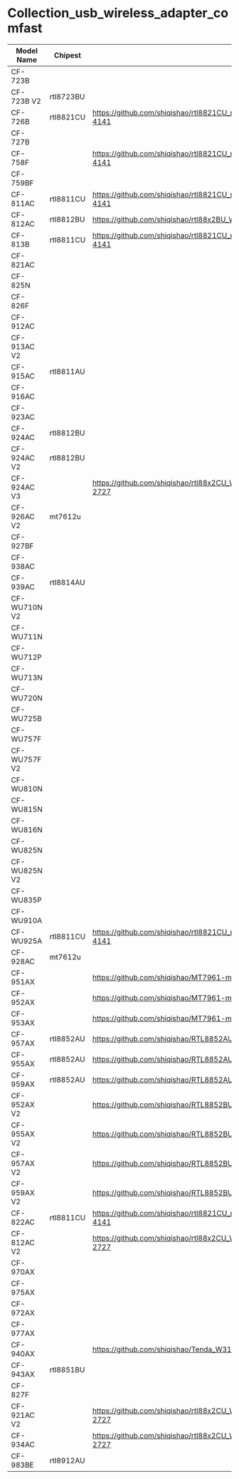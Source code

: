 # Collection_usb_wireless_adapter_comfast

| Model Name | Chipest | Driver |
| -----------| --------| -------|
|  CF-723B   |          |        |
|  CF-723B V2  |   rtl8723BU       |        |
|CF-726B|  rtl8821CU  |   https://github.com/shiqishao/rtl8821CU_rtl8731AU_WiFi_linux_v5.8.1.4_36409.20200313_COEX20191014-4141     |
|CF-727B|         |        |
|CF-758F|         |   https://github.com/shiqishao/rtl8821CU_rtl8731AU_WiFi_linux_v5.8.1.4_36409.20200313_COEX20191014-4141     |
|CF-759BF|         |        |
|CF-811AC|  rtl8811CU       |   https://github.com/shiqishao/rtl8821CU_rtl8731AU_WiFi_linux_v5.8.1.4_36409.20200313_COEX20191014-4141     |
|CF-812AC|   rtl8812BU        |   https://github.com/shiqishao/rtl88x2BU_WiFi_linux_v5.8.7.4_37264.20200922_COEX20191120-7777     |
|CF-813B|   rtl8811CU      |   https://github.com/shiqishao/rtl8821CU_rtl8731AU_WiFi_linux_v5.8.1.4_36409.20200313_COEX20191014-4141     |
|CF-821AC|       |        |
|CF-825N|         |        |
|CF-826F|         |        |
|CF-912AC|         |        |
|CF-913AC V2|         |        |
|CF-915AC|  rtl8811AU       |        |
|CF-916AC|         |        |
|CF-923AC|         |        |
|CF-924AC|    rtl8812BU     |        |
|CF-924AC V2|    rtl8812BU     |        |
|CF-924AC V3|         |    https://github.com/shiqishao/rtl88x2CU_WiFi_linux_v5.14.0.3-2-gba458274c.20220418_COEX20211210-2727    |
|CF-926AC V2|  mt7612u       |        |
|CF-927BF|         |        |
|CF-938AC|         |        |
|CF-939AC|   rtl8814AU      |        |
|CF-WU710N V2|         |        |
|CF-WU711N|         |        |
|CF-WU712P|         |        |
|CF-WU713N|         |        |
|CF-WU720N|         |        |
|CF-WU725B|         |        |
|CF-WU757F|         |        |
|CF-WU757F V2|         |        |
|CF-WU810N|         |        |
|CF-WU815N|         |        |
|CF-WU816N|         |        |
|CF-WU825N|         |        |
|CF-WU825N V2|         |        |
|CF-WU835P|         |        |
|CF-WU910A|         |        |
|CF-WU925A|  rtl8811CU       |   https://github.com/shiqishao/rtl8821CU_rtl8731AU_WiFi_linux_v5.8.1.4_36409.20200313_COEX20191014-4141     |
|CF-928AC|  mt7612u       |        |
|CF-951AX|        |   https://github.com/shiqishao/MT7961-mt7921-_MP1.2.1_Release-20211109093202-GOODD    |
|CF-952AX|        |   https://github.com/shiqishao/MT7961-mt7921-_MP1.2.1_Release-20211109093202-GOODD    |
|CF-953AX|        |   https://github.com/shiqishao/MT7961-mt7921-_MP1.2.1_Release-20211109093202-GOODD    |
|CF-957AX|  rtl8852AU       |   https://github.com/shiqishao/RTL8852AU_WiFi_linux_v1.15.0.1-0-g487ee886.20210714     |
|CF-955AX|  rtl8852AU       |   https://github.com/shiqishao/RTL8852AU_WiFi_linux_v1.15.0.1-0-g487ee886.20210714     |
|CF-959AX|  rtl8852AU       |   https://github.com/shiqishao/RTL8852AU_WiFi_linux_v1.15.0.1-0-g487ee886.20210714     |
|CF-952AX V2|            |     https://github.com/shiqishao/RTL8852BU_RTL8832BU_WiFi_linux_v1.15.11-36-g66c244572.20220912     |
|CF-955AX V2|         |    https://github.com/shiqishao/RTL8852BU_RTL8832BU_WiFi_linux_v1.15.11-36-g66c244572.20220912    |
|CF-957AX V2|         |    https://github.com/shiqishao/RTL8852BU_RTL8832BU_WiFi_linux_v1.15.11-36-g66c244572.20220912    |
|CF-959AX V2|         |    https://github.com/shiqishao/RTL8852BU_RTL8832BU_WiFi_linux_v1.15.11-36-g66c244572.20220912    |
|CF-822AC|  rtl8811CU       |   https://github.com/shiqishao/rtl8821CU_rtl8731AU_WiFi_linux_v5.8.1.4_36409.20200313_COEX20191014-4141     |
|CF-812AC V2|        |   https://github.com/shiqishao/rtl88x2CU_WiFi_linux_v5.14.0.3-2-gba458274c.20220418_COEX20211210-2727    |
|CF-970AX|            |          |
|CF-975AX|            |          |
|CF-972AX|            |          |
|CF-977AX|            |          |
|CF-940AX|            |    https://github.com/shiqishao/Tenda_W311MIv6_driver      |
|CF-943AX|  rtl8851BU        |       | 
|CF-827F|            |          |
|CF-921AC V2|            |   https://github.com/shiqishao/rtl88x2CU_WiFi_linux_v5.14.0.3-2-gba458274c.20220418_COEX20211210-2727       |
|CF-934AC|            |    https://github.com/shiqishao/rtl88x2CU_WiFi_linux_v5.14.0.3-2-gba458274c.20220418_COEX20211210-2727      |
|CF-983BE|  rtl8912AU |          |
